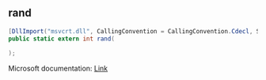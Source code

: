 ## rand

```csharp
[DllImport("msvcrt.dll", CallingConvention = CallingConvention.Cdecl, SetLastError = true)]
public static extern int rand(
   
);
```

Microsoft documentation: [Link](https://docs.microsoft.com/en-us/cpp/c-runtime-library/reference/rand)
